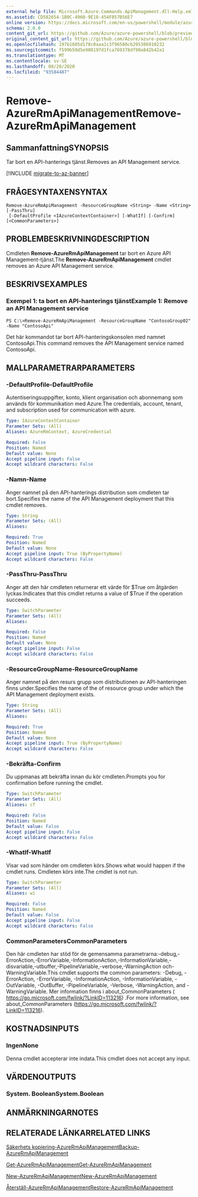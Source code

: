 ```yaml
---
external help file: Microsoft.Azure.Commands.ApiManagement.dll-Help.xml
ms.assetid: CD582654-1B0C-4960-9E18-454F857B56E7
online version: https://docs.microsoft.com/en-us/powershell/module/azurerm.apimanagement/remove-azurermapimanagement
schema: 2.0.0
content_git_url: https://github.com/Azure/azure-powershell/blob/preview/src/ResourceManager/ApiManagement/Commands.ApiManagement/help/Remove-AzureRmApiManagement.md
original_content_git_url: https://github.com/Azure/azure-powershell/blob/preview/src/ResourceManager/ApiManagement/Commands.ApiManagement/help/Remove-AzureRmApiManagement.md
ms.openlocfilehash: 197b1605d178c0aaa1c3f96580cb295306910232
ms.sourcegitcommit: f599b50d5e980197d1fca769378df90a842b42a1
ms.translationtype: MT
ms.contentlocale: sv-SE
ms.lasthandoff: 08/20/2020
ms.locfileid: "93584487"
---
```

# <span data-ttu-id="3bd1a-101">Remove-AzureRmApiManagement</span><span class="sxs-lookup"><span data-stu-id="3bd1a-101">Remove-AzureRmApiManagement</span></span>

## <span data-ttu-id="3bd1a-102">Sammanfattning</span><span class="sxs-lookup"><span data-stu-id="3bd1a-102">SYNOPSIS</span></span>
<span data-ttu-id="3bd1a-103">Tar bort en API-hanterings tjänst.</span><span class="sxs-lookup"><span data-stu-id="3bd1a-103">Removes an API Management service.</span></span>

[!INCLUDE [migrate-to-az-banner](../../includes/migrate-to-az-banner.md)]

## <span data-ttu-id="3bd1a-104">FRÅGESYNTAXEN</span><span class="sxs-lookup"><span data-stu-id="3bd1a-104">SYNTAX</span></span>

```
Remove-AzureRmApiManagement -ResourceGroupName <String> -Name <String> [-PassThru]
 [-DefaultProfile <IAzureContextContainer>] [-WhatIf] [-Confirm] [<CommonParameters>]
```

## <span data-ttu-id="3bd1a-105">PROBLEMBESKRIVNING</span><span class="sxs-lookup"><span data-stu-id="3bd1a-105">DESCRIPTION</span></span>
<span data-ttu-id="3bd1a-106">Cmdleten **Remove-AzureRmApiManagement** tar bort en Azure API Management-tjänst.</span><span class="sxs-lookup"><span data-stu-id="3bd1a-106">The **Remove-AzureRmApiManagement** cmdlet removes an Azure API Management service.</span></span>

## <span data-ttu-id="3bd1a-107">BESKRIVS</span><span class="sxs-lookup"><span data-stu-id="3bd1a-107">EXAMPLES</span></span>

### <span data-ttu-id="3bd1a-108">Exempel 1: ta bort en API-hanterings tjänst</span><span class="sxs-lookup"><span data-stu-id="3bd1a-108">Example 1: Remove an API Management service</span></span>
```
PS C:\>Remove-AzureRmApiManagement -ResourceGroupName "ContosoGroup02" -Name "ContosoApi"
```

<span data-ttu-id="3bd1a-109">Det här kommandot tar bort API-hanteringskonsolen med namnet ContosoApi.</span><span class="sxs-lookup"><span data-stu-id="3bd1a-109">This command removes the API Management service named ContosoApi.</span></span>

## <span data-ttu-id="3bd1a-110">MALLPARAMETRAR</span><span class="sxs-lookup"><span data-stu-id="3bd1a-110">PARAMETERS</span></span>

### <span data-ttu-id="3bd1a-111">-DefaultProfile</span><span class="sxs-lookup"><span data-stu-id="3bd1a-111">-DefaultProfile</span></span>
<span data-ttu-id="3bd1a-112">Autentiseringsuppgifter, konto, klient organisation och abonnemang som används för kommunikation med Azure.</span><span class="sxs-lookup"><span data-stu-id="3bd1a-112">The credentials, account, tenant, and subscription used for communication with azure.</span></span>
 
```yaml
Type: IAzureContextContainer
Parameter Sets: (All)
Aliases: AzureRmContext, AzureCredential

Required: False
Position: Named
Default value: None
Accept pipeline input: False
Accept wildcard characters: False
```

### <span data-ttu-id="3bd1a-113">-Namn</span><span class="sxs-lookup"><span data-stu-id="3bd1a-113">-Name</span></span>
<span data-ttu-id="3bd1a-114">Anger namnet på den API-hanterings distribution som cmdleten tar bort.</span><span class="sxs-lookup"><span data-stu-id="3bd1a-114">Specifies the name of the API Management deployment that this cmdlet removes.</span></span>

```yaml
Type: String
Parameter Sets: (All)
Aliases: 

Required: True
Position: Named
Default value: None
Accept pipeline input: True (ByPropertyName)
Accept wildcard characters: False
```

### <span data-ttu-id="3bd1a-115">-PassThru</span><span class="sxs-lookup"><span data-stu-id="3bd1a-115">-PassThru</span></span>
<span data-ttu-id="3bd1a-116">Anger att den här cmdleten returnerar ett värde för $True om åtgärden lyckas.</span><span class="sxs-lookup"><span data-stu-id="3bd1a-116">Indicates that this cmdlet returns a value of $True if the operation succeeds.</span></span>

```yaml
Type: SwitchParameter
Parameter Sets: (All)
Aliases: 

Required: False
Position: Named
Default value: None
Accept pipeline input: False
Accept wildcard characters: False
```

### <span data-ttu-id="3bd1a-117">-ResourceGroupName</span><span class="sxs-lookup"><span data-stu-id="3bd1a-117">-ResourceGroupName</span></span>
<span data-ttu-id="3bd1a-118">Anger namnet på den resurs grupp som distributionen av API-hanteringen finns under.</span><span class="sxs-lookup"><span data-stu-id="3bd1a-118">Specifies the name of the of resource group under which the API Management deployment exists.</span></span>

```yaml
Type: String
Parameter Sets: (All)
Aliases: 

Required: True
Position: Named
Default value: None
Accept pipeline input: True (ByPropertyName)
Accept wildcard characters: False
```

### <span data-ttu-id="3bd1a-119">-Bekräfta</span><span class="sxs-lookup"><span data-stu-id="3bd1a-119">-Confirm</span></span>
<span data-ttu-id="3bd1a-120">Du uppmanas att bekräfta innan du kör cmdleten.</span><span class="sxs-lookup"><span data-stu-id="3bd1a-120">Prompts you for confirmation before running the cmdlet.</span></span>

```yaml
Type: SwitchParameter
Parameter Sets: (All)
Aliases: cf

Required: False
Position: Named
Default value: False
Accept pipeline input: False
Accept wildcard characters: False
```

### <span data-ttu-id="3bd1a-121">-WhatIf</span><span class="sxs-lookup"><span data-stu-id="3bd1a-121">-WhatIf</span></span>
<span data-ttu-id="3bd1a-122">Visar vad som händer om cmdleten körs.</span><span class="sxs-lookup"><span data-stu-id="3bd1a-122">Shows what would happen if the cmdlet runs.</span></span>
<span data-ttu-id="3bd1a-123">Cmdleten körs inte.</span><span class="sxs-lookup"><span data-stu-id="3bd1a-123">The cmdlet is not run.</span></span>

```yaml
Type: SwitchParameter
Parameter Sets: (All)
Aliases: wi

Required: False
Position: Named
Default value: False
Accept pipeline input: False
Accept wildcard characters: False
```

### <span data-ttu-id="3bd1a-124">CommonParameters</span><span class="sxs-lookup"><span data-stu-id="3bd1a-124">CommonParameters</span></span>
<span data-ttu-id="3bd1a-125">Den här cmdleten har stöd för de gemensamma parametrarna:-debug,-ErrorAction,-ErrorVariable,-InformationAction,-InformationVariable,-disvariable,-utbuffer,-PipelineVariable,-verbose,-WarningAction och-WarningVariable.</span><span class="sxs-lookup"><span data-stu-id="3bd1a-125">This cmdlet supports the common parameters: -Debug, -ErrorAction, -ErrorVariable, -InformationAction, -InformationVariable, -OutVariable, -OutBuffer, -PipelineVariable, -Verbose, -WarningAction, and -WarningVariable.</span></span> <span data-ttu-id="3bd1a-126">Mer information finns i about_CommonParameters ( https://go.microsoft.com/fwlink/?LinkID=113216) .</span><span class="sxs-lookup"><span data-stu-id="3bd1a-126">For more information, see about_CommonParameters (https://go.microsoft.com/fwlink/?LinkID=113216).</span></span>

## <span data-ttu-id="3bd1a-127">KOSTNADS</span><span class="sxs-lookup"><span data-stu-id="3bd1a-127">INPUTS</span></span>

### <span data-ttu-id="3bd1a-128">Ingen</span><span class="sxs-lookup"><span data-stu-id="3bd1a-128">None</span></span>
<span data-ttu-id="3bd1a-129">Denna cmdlet accepterar inte indata.</span><span class="sxs-lookup"><span data-stu-id="3bd1a-129">This cmdlet does not accept any input.</span></span>

## <span data-ttu-id="3bd1a-130">VÄRDEN</span><span class="sxs-lookup"><span data-stu-id="3bd1a-130">OUTPUTS</span></span>

### <span data-ttu-id="3bd1a-131">System. Boolean</span><span class="sxs-lookup"><span data-stu-id="3bd1a-131">System.Boolean</span></span>

## <span data-ttu-id="3bd1a-132">ANMÄRKNINGAR</span><span class="sxs-lookup"><span data-stu-id="3bd1a-132">NOTES</span></span>

## <span data-ttu-id="3bd1a-133">RELATERADE LÄNKAR</span><span class="sxs-lookup"><span data-stu-id="3bd1a-133">RELATED LINKS</span></span>

[<span data-ttu-id="3bd1a-134">Säkerhets kopiering-AzureRmApiManagement</span><span class="sxs-lookup"><span data-stu-id="3bd1a-134">Backup-AzureRmApiManagement</span></span>](./Backup-AzureRmApiManagement.md)

[<span data-ttu-id="3bd1a-135">Get-AzureRmApiManagement</span><span class="sxs-lookup"><span data-stu-id="3bd1a-135">Get-AzureRmApiManagement</span></span>](./Get-AzureRmApiManagement.md)

[<span data-ttu-id="3bd1a-136">New-AzureRmApiManagement</span><span class="sxs-lookup"><span data-stu-id="3bd1a-136">New-AzureRmApiManagement</span></span>](./New-AzureRmApiManagement.md)

[<span data-ttu-id="3bd1a-137">Återställ-AzureRmApiManagement</span><span class="sxs-lookup"><span data-stu-id="3bd1a-137">Restore-AzureRmApiManagement</span></span>](./Restore-AzureRmApiManagement.md)


